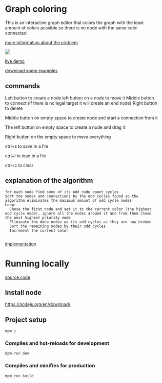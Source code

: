 # Graph coloring

This is an interactive graph editor that colors the graph with the least amount of colors possible so there is no node with the same color connected

[more information about the problem](https://en.wikipedia.org/wiki/Graph_coloring)

![](https://i.imgur.com/OkpcM09.png)

[live demo](https://thiago099.github.io/graph-coloring/)

[download some examples](https://github.com/Thiago099/graph-coloring/tree/master/examples)

## commands

Left button to create a node
left button on a node to move it
Middle button to connect (if there is no legal target it will create an end node)
Right button to delete

Middle button on empty space to create node and start a connection from it

The left button on empty space to create a node and drag it

Right button on the empty space to move everything

ctrl+s to save in a file 

ctrl+l to load in a file

ctrl+c to clear

## explanation of the algorithm
```
for each node find some of its odd node count cycles
Sort the nodes and connections by the odd cycles found so the algorithm eliminates the maximum amount of odd cycle nodes
Loop:
  Chose the first node and set it to the current color (the highest odd cycle node), ignore all the nodes around it and from them chose the next highest priority node
  Eliminate the done nodes as its odd cycles as they are now broken
  Sort the remaining nodes by their odd cycles
  Increment the current color
  
```
[implementation](https://github.com/Thiago099/graph-coloring/blob/master/src/app/solve.ts)


# Running locally

[source code](https://github.com/Thiago099/graph-coloring)

## Install node
https://nodejs.org/en/download/

## Project setup
```
npm i
```

### Compiles and hot-reloads for development
```
npm run dev
```

### Compiles and minifies for production
```
npm run build
```
